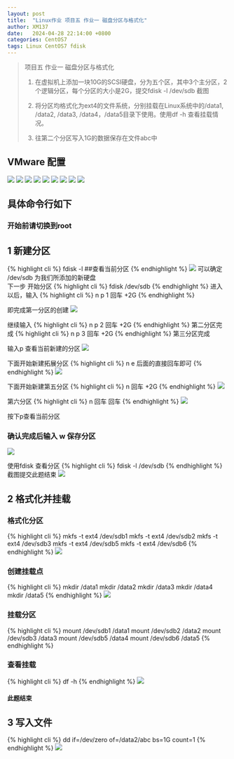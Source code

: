 ```yaml
---
layout: post
title:  "Linux作业 项目五 作业一 磁盘分区与格式化"
author: XM137
date:   2024-04-28 22:14:00 +0800
categories: CentOS7
tags: Linux CentOS7 fdisk
---
```

> 项目五 作业一 磁盘分区与格式化
> 
> 1. 在虚拟机上添加一块10G的SCSI硬盘，分为五个区，其中3个主分区，2个逻辑分区，每个分区的大小是2G，提交fdisk  -l   /dev/sdb  截图
> 
> 2. 将分区均格式化为ext4的文件系统，分别挂载在Linux系统中的/data1, /data2, /data3, /data4，/data5目录下使用。使用df  -h 查看挂载情况。
> 
> 3. 往第二个分区写入1G的数据保存在文件abc中

## VMware 配置
![](/assets/Daily-image/20240428/image1.png)
![](/assets/Daily-image/20240428/image2.png)
![](/assets/Daily-image/20240428/image3.png)
![](/assets/Daily-image/20240428/image4.png)
![](/assets/Daily-image/20240428/image5.png)
![](/assets/Daily-image/20240428/image6.png)
![](/assets/Daily-image/20240428/image7.png)
![](/assets/Daily-image/20240428/image8.png)
![](/assets/Daily-image/20240428/image9.png)

## 具体命令行如下
### 开始前请切换到root
## 1 新建分区
{% highlight cli %}
fdisk -l ##查看当前分区
{% endhighlight %}
![](/assets/Daily-image/20240428/media/image1.png)
可以确定 /dev/sdb 为我们所添加的新硬盘 <br>
下一步 开始分区
{% highlight cli %}
fdisk /dev/sdb
{% endhighlight %}
进入以后，输入 
{% highlight cli %}
n
p
1
回车
+2G
{% endhighlight %}

即完成第一分区的创建
![](/assets/Daily-image/20240428/media/image2.png)

继续输入
{% highlight cli %}
n
p
2
回车
+2G
{% endhighlight %}
第二分区完成
{% highlight cli %}
n
p
3
回车
+2G
{% endhighlight %}
第三分区完成

输入p
查看当前新建的分区
![](/assets/Daily-image/20240428/media/image3.png)

下面开始新建拓展分区
{% highlight cli %}
n
e
后面的直接回车即可
{% endhighlight %}
![](/assets/Daily-image/20240428/media/image4.png)

下面开始新建第五分区
{% highlight cli %}
n
回车
+2G
{% endhighlight %}
![](/assets/Daily-image/20240428/media/image5.png)

第六分区
{% highlight cli %}
n
回车
回车
{% endhighlight %}
![](/assets/Daily-image/20240428/media/image6.png)


按下p查看当前分区
### 确认完成后输入 w 保存分区
![](/assets/Daily-image/20240428/media/image7.png)


使用fdisk 查看分区 
{% highlight cli %}
fdisk -l /dev/sdb
{% endhighlight %}
截图提交此题结束
![](/assets/Daily-image/20240428/media/image8.png)

## 2 格式化并挂载
### 格式化分区
{% highlight cli %}
mkfs -t ext4 /dev/sdb1
mkfs -t ext4 /dev/sdb2
mkfs -t ext4 /dev/sdb3
mkfs -t ext4 /dev/sdb5
mkfs -t ext4 /dev/sdb6
{% endhighlight %}
![](/assets/Daily-image/20240428/media/image9.png)

### 创建挂载点
{% highlight cli %}
mkdir /data1
mkdir /data2
mkdir /data3
mkdir /data4
mkdir /data5
{% endhighlight %}
![](/assets/Daily-image/20240428/media/image10.png)

### 挂载分区
{% highlight cli %}
mount /dev/sdb1 /data1
mount /dev/sdb2 /data2
mount /dev/sdb3 /data3
mount /dev/sdb5 /data4
mount /dev/sdb6 /data5
{% endhighlight %}
### 查看挂载
{% highlight cli %}
df -h
{% endhighlight %}
![](/assets/Daily-image/20240428/media/image11.png)
#### 此题结束

## 3 写入文件
{% highlight cli %}
dd if=/dev/zero of=/data2/abc bs=1G count=1
{% endhighlight %}
![](/assets/Daily-image/20240428/media/image12.png)


